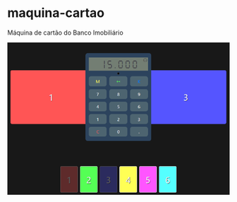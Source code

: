 # maquina-cartao
Máquina de cartão do Banco Imobiliário 

![img1](https://github.com/lucas458/maquina-cartao/blob/main/imagens/img1.png?raw=true "img1")
